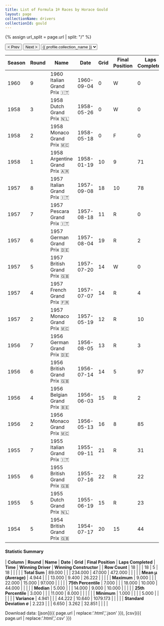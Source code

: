 ```yaml
---
title: List of Formula 1® Races by Horace Gould
layout: page
collectionName: drivers
collectionId: gould
---
```


{% assign url_split = page.url | split: "/" %}
<div id="collection-navigation">
<button onclick="selector.options[selector.selectedIndex-1].value && (window.location = selector.options[selector.selectedIndex-1].value);">&lt; Prev</button>
<button onclick="selector.options[selector.selectedIndex+1].value && (window.location = selector.options[selector.selectedIndex+1].value);">Next &gt;</button>
<select id="selector" onchange="this.options[this.selectedIndex].value && (window.location = this.options[this.selectedIndex].value);">
  {% for collectionId in site.data[page.collectionName].refs %}
    {% if collectionId == page.collectionId %}
      {% assign selected = "selected" %}
    {% else %}
      {% assign selected = "" %}
    {% endif %}
    {% assign profile = site.data[page.collectionName][collectionId].profile %}
    <option value="/f1/{{ page.collectionName }}/{{ collectionId }}/{{ url_split[4] }}" {{ selected }}>{{ profile.collection_name }}</option>
  {% endfor %}
</select>
</div>

| Season | Round | Name | Date | Grid | Final Position | Laps Completed | Time | Winning Driver | Winning Constructor |
|--|--|--|--|--|--|--|--|--|--|
| 1960 | 9 | 1960 Italian Grand Prix 🇮🇹 | 1960-09-04 | 0 | W | 0 |   | Phil Hill 🇺🇸 | Ferrari 🇮🇹 |
| 1958 | 3 | 1958 Dutch Grand Prix 🇳🇱 | 1958-05-26 | 0 | W | 0 |   | Stirling Moss 🇬🇧 | Vanwall 🇬🇧 |
| 1958 | 2 | 1958 Monaco Grand Prix 🇲🇨 | 1958-05-18 | 0 | F | 0 |   | Maurice Trintignant 🇫🇷 | Cooper 🇬🇧 |
| 1958 | 1 | 1958 Argentine Grand Prix 🇦🇷 | 1958-01-19 | 10 | 9 | 71 |   | Stirling Moss 🇬🇧 | Cooper 🇬🇧 |
| 1957 | 8 | 1957 Italian Grand Prix 🇮🇹 | 1957-09-08 | 18 | 10 | 78 |   | Stirling Moss 🇬🇧 | Vanwall 🇬🇧 |
| 1957 | 7 | 1957 Pescara Grand Prix 🇮🇹 | 1957-08-18 | 11 | R | 0 |   | Stirling Moss 🇬🇧 | Vanwall 🇬🇧 |
| 1957 | 6 | 1957 German Grand Prix 🇩🇪 | 1957-08-04 | 19 | R | 2 |   | Juan Fangio 🇦🇷 | Maserati 🇮🇹 |
| 1957 | 5 | 1957 British Grand Prix 🇬🇧 | 1957-07-20 | 14 | W | 0 |   | Stirling Moss 🇬🇧 | Vanwall 🇬🇧 |
| 1957 | 4 | 1957 French Grand Prix 🇫🇷 | 1957-07-07 | 14 | R | 4 |   | Juan Fangio 🇦🇷 | Maserati 🇮🇹 |
| 1957 | 2 | 1957 Monaco Grand Prix 🇲🇨 | 1957-05-19 | 12 | R | 10 |   | Juan Fangio 🇦🇷 | Maserati 🇮🇹 |
| 1956 | 7 | 1956 German Grand Prix 🇩🇪 | 1956-08-05 | 13 | R | 3 |   | Juan Fangio 🇦🇷 | Ferrari 🇮🇹 |
| 1956 | 6 | 1956 British Grand Prix 🇬🇧 | 1956-07-14 | 14 | 5 | 97 |   | Juan Fangio 🇦🇷 | Ferrari 🇮🇹 |
| 1956 | 4 | 1956 Belgian Grand Prix 🇧🇪 | 1956-06-03 | 15 | R | 2 |   | Peter Collins 🇬🇧 | Ferrari 🇮🇹 |
| 1956 | 2 | 1956 Monaco Grand Prix 🇲🇨 | 1956-05-13 | 16 | 8 | 85 |   | Stirling Moss 🇬🇧 | Maserati 🇮🇹 |
| 1955 | 7 | 1955 Italian Grand Prix 🇮🇹 | 1955-09-11 | 21 | R | 31 |   | Juan Fangio 🇦🇷 | Mercedes 🇩🇪 |
| 1955 | 6 | 1955 British Grand Prix 🇬🇧 | 1955-07-16 | 22 | R | 22 |   | Stirling Moss 🇬🇧 | Mercedes 🇩🇪 |
| 1955 | 5 | 1955 Dutch Grand Prix 🇳🇱 | 1955-06-19 | 15 | R | 23 |   | Juan Fangio 🇦🇷 | Mercedes 🇩🇪 |
| 1954 | 5 | 1954 British Grand Prix 🇬🇧 | 1954-07-17 | 20 | 15 | 44 |   | José Froilán González 🇦🇷 | Ferrari 🇮🇹 |

#### Statistic Summary

| **Column** | **Round** | **Name** | **Date** | **Grid** | **Final Position** | **Laps Completed** | **Time** | **Winning Driver** | **Winning Constructor** |
| **Row Count** | 18 |  |  | 18 | 5 | 18 |  |  |  |
| **Total Sum** | 89.000 |  |  | 234.000 | 47.000 | 472.000 |  |  |  |
| **Mean μ (Average)** | 4.944 |  |  | 13.000 | 9.400 | 26.222 |  |  |  |
| **Maximum** | 9.000 |  |  | 22.000 | 15.000 | 97.000 |  |  |  |
| **75th Percentile** | 7.000 |  |  | 18.000 | 10.000 | 44.000 |  |  |  |
| **Median** | 5.000 |  |  | 14.000 | 9.000 | 10.000 |  |  |  |
| **25th Percentile** | 3.000 |  |  | 11.000 | 8.000 |  |  |  |  |
| **Minimum** | 1.000 |  |  |  | 5.000 |  |  |  |  |
| **Variance** | 4.941 |  |  | 44.222 | 10.640 | 1079.173 |  |  |  |
| **Standard Deviation σ** | 2.223 |  |  | 6.650 | 3.262 | 32.851 |  |  |  |

Download data: [json]({{ page.url | replace:'.html','.json' }}), [csv]({{ page.url | replace:'.html','.csv' }})
